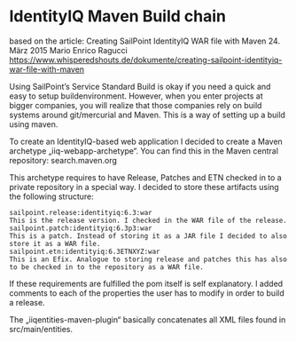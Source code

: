 # IdentityIQ Maven Build chain

based on the article: Creating SailPoint IdentityIQ WAR file with Maven
24. März 2015 Mario Enrico Ragucci    
https://www.whisperedshouts.de/dokumente/creating-sailpoint-identityiq-war-file-with-maven

Using SailPoint’s Service Standard Build is okay if you need a quick and easy to setup buildenvironment. However, when you enter projects at bigger companies, you will realize that those companies rely on build systems around git/mercurial and Maven. This is a way of setting up a build using maven.

To create an IdentityIQ-based web application I decided to create a Maven archetype „iiq-webapp-archetype“. You can find this in the Maven central repository: search.maven.org

This archetype requires to have Release, Patches and ETN checked in to a private repository in a special way.  I decided to store these artifacts using the following structure:

    sailpoint.release:identityiq:6.3:war
    This is the release version. I checked in the WAR file of the release.
    sailpoint.patch:identityiq:6.3p3:war
    This is a patch. Instead of storing it as a JAR file I decided to also store it as a WAR file.
    sailpoint.etn:identityiq:6.3ETNXYZ:war
    This is an Efix. Analogue to storing release and patches this has also to be checked in to the repository as a WAR file.

If these requirements are fulfilled the pom itself is self explanatory. I added comments to each of the properties the user has to modify in order to build a release.

The „iiqentities-maven-plugin“ basically concatenates all XML files found in src/main/entities.
